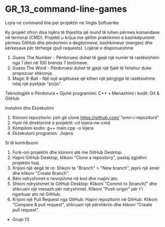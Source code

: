 # GR_13_command-line-games
Lojra ne command line per projektin ne Vegla Softuerike

Ky projekt ofron disa lojëra të thjeshta që mund të luhen përmes komandave në terminal (CMD). Projekti u krijua me qëllim praktikimin e bashkëpunimit përmes GitHub dhe përdorimin e degëzimeve, bashkimeve (merges) dhe kërkesave për tërheqje (pull requests).
Lojërat e disponueshme
1.	Guess The Number - Përdoruesi duhet të gjejë një numër të rastësishëm nga 1 deri në 100 brenda 7 tentimeve.
2.	Guess The Word - Përdoruesi duhet të gjejë një fjalë të fshehur duke propozuar shkronja.
3.	Magic 8-Ball - Një lojë argëtuese që kthen një përgjigje të rastësishme ndaj një pyetjeje "po/jo".

Teknologjitë e Përdorura
•	Gjuhë programimi: C++
•	Menaxhimi i kodit: Git & GitHub

Instalimi dhe Ekzekutimi
1.	Klononi repozitorin: psh
git clone https://github.com/ "emri-i-repozitorit"
3.	Hyni në direktorinë e projektit:
cd lojera-ne-cmd
4.	Kompiloni kodin:
g++ main.cpp -o lojera
5.	Ekzekutoni programin: 
./lojera

Si të kontribuoni
1.	Fork-oni projektin dhe klononi atë me GitHub Desktop.
2.	Hapni GitHub Desktop, klikoni "Clone a repository", pastaj zgjidhni projektin tuaj.
3.	Krijoni një degë të re:
Shkoni te "Branch" > "New branch", jepni një emër dhe klikoni "Create Branch".
4.	Bëni ndryshimet e nevojshme në kod dhe ruajini ato.
5.	Shtoni ndryshimet te GitHub Desktop:
Klikoni "Commit to [branch]" dhe shkruani një mesazh për ndryshimet.
Klikoni "Push origin" për t'i ngarkuar ato në GitHub.
6.	Krijoni një Pull Request nga GitHub:
Hapni repozitorin në GitHub.
Klikoni "Compare & pull request", shkruani një përshkrim dhe klikoni "Create pull request".

- Grupi 13


